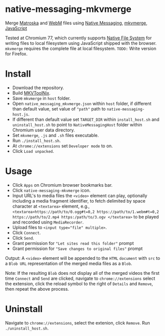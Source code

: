 # native-messaging-mkvmerge
Merge [Matroska](https://www.matroska.org/) and [WebM](https://www.webmproject.org/) files using [Native Messaging](https://developer.chrome.com/apps/nativeMessaging), [mkvmerge](https://mkvtoolnix.download/doc/mkvmerge.html), [JavaScript](https://developer.mozilla.org/en-US/docs/Web/JavaScript)

Tested at Chromium 77, which currently supports [Native File System](https://wicg.github.io/native-file-system) for writing files to local filesystem using JavaScript shipped with the browser. `mkvmerge` requires the complete file at local filesystem. `TODO:` Write version for Firefox.

# Install
- Download the repository. 
- Build [MKVToolNix](https://gitlab.com/mbunkus/mkvtoolnix).
- Save `mkvmerge` in `host` folder. 
- Open `native_messaging_mkvmerge.json` within `host` folder, if different than default value, set value of `"path"` path to `native-messaging-host.js`.
- If different than default value set `TARGET_DIR` within `install_host.sh` and `uninstall_host.sh` to point to `NativeMessagingHost` folder within Chromium user data directory.
- Set `mkvmerge`, `.js` and `.sh` files executable.
- Run `./install_host.sh`. 
- At `chrome://extensions` set `Developer mode` to on. 
- Click `Load unpacked`.

# Usage 
- Click `Apps` on Chromium browser bookmarks bar. 
- Click `native-messaging-mkvmerge` icon.
- Input URL's to media files the `<video>` element can play, optionally including a media fragment identifier, to fetch delimited by space character at `<textarea>` element, e.g., `<textarea>https://path/to/0.ogg#t=0,2 https://path/to/1.webm#t=0,2 https://path/to/2.mp4 https:/path/to/3.ogv
</textarea>` to be played and recorded using `MediaRecorder`.
- Upload files to `<input type="file" multiple>`.
- Click `Connect`. 
- Click `Send`.
- Grant permission for `"Let sites read this folder"` prompt
- Grant permission for `"Save changes to original files"` prompt

Output: A `<video>` element will be appended to the `HTML` `document` with `src` to a `Blob URL` representation of the merged media files as a `Blob`.

Note: If the resulting `Blob` does not display all of the merged videos the first time `Connect` and `Send` are clicked, navigate to `chrome://extensions` select the extension, click the reload symbol to the right of `Details` and `Remove`, then repeat the above process.

# Uninstall
Navigate to `chrome://extensions`, select the extenion, click `Remove`. Run `./uninstall_host.sh`.
